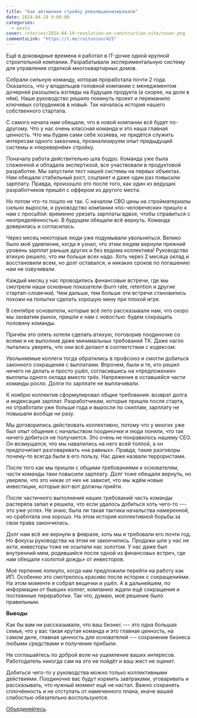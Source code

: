```yaml
---
title: "Как айтишники стройку революционизировали"
date: 2024-04-19 9:00:00
categories:
  - posts
cover: /stories/2024-04-19-revolution-on-construction-site/cover.png
commentsLink: "https://t.me/ruitunion/425"
---
```


Ещё в доковидные времена я работал в IT-дочке одной крупной строительной компании. Разрабатывали экспериментальную систему для управления отделкой многоквартирных домов.

Собрали сильную команду, которая проработала почти 2 года. Оказалось, что у владельцев головной компании с менеджментом дочерней разошлись взгляды на будущее продукта (а скорее, на доли в нём). Наше руководство решило покинуть проект и переманило ключевых сотрудников в новый. Так началась история нашего собственного стартапа.

С самого начала нам обещали, что в новой компании всё будет по-другому. Что у нас очень классная команда и это наша главная ценность. Что мы будем сами себе хозяева, не придётся служить интересам одного заказчика, проанализируем опыт предыдущей системы и «перевернём» стройку.

Поначалу работа действительно шла бодро. Команда уже была слаженной и обладала экспертизой, все участвовали в продуктовой разработке. Мы запустили тест нашей системы на первых объектах. Нам обещали стабильный рост, соцпакет и даже один раз повысили зарплату. Правда, произошло это после того, как один из ведущих разработчиков пришёл с оффером из другого места.

Но потом что-то пошло не так. С началом СВО цены на стройматериалы сильно выросли, и руководство компании «по-человечески» пришло к нам с просьбой: временно урезать зарплаты вдвое, чтобы справиться с неопределённостью. В будущем обещали всё вернуть. Команда доверилась и согласилась.

Через месяц некоторые люди уже подумывали увольняться. Велико было моё удивление, когда я узнал, что этим людям вернули прежний уровень зарплат раньше других и без ведома коллектива! Руководство втихую решило, что им больше всех надо. Хоть через 2 месяца оклад и восстановили всем, но долг оставался, и никаких сроков по погашению нам не озвучивали.

[](./image3.png)

Каждый месяц у нас проводились финансовые встречи, где мы смотрели наши основные показатели (burn rate, retention и другие стартап-словечки). Чем дальше, тем больше эти встречи становились похожи на попытки сделать хорошую мину при плохой игре.

В сентябре основатели, которые всё лето рассказывали нам, что скоро мы захватим рынок, пришли к нам с новостью: будем сокращать половину команды.

[](./image1.png)

Причём это опять хотели сделать втихую, поговорив поодиночке со всеми и не выполнив даже минимальных требований ТК. Даже нагло пытались уверять, что они всё делают в соответствии с кодексом:

[](./image2.png)

Увольняемые коллеги тогда обратились в профсоюз и смогли добиться законного сокращения с выплатами. Впрочем, были и те, кто решил ничего не делать и просто ушёл, согласившись на «предложение» выплаты одного оклада вместо трёх. Напряжение в оставшейся части команды росло. Долги по зарплате не выплачивали.

К ноябрю коллектив сформулировал общие требования: возврат долга и индексация зарплат. Разработчикам, которые пришли после старта, но отработали уже больше года и выросли по скиллам, зарплату не повышали вообще ни разу.

Мы договорились действовать коллективно, потому что у многих уже был опыт общения с начальством поодиночке и люди поняли, что так ничего добиться не получается. Это очень не понравилось нашему СЕО. Он возмущался, что мы навалились на него всей толпой, а он предпочитает разговаривать «на равных». Правда, такие разговоры почему-то всегда были в его пользу. Нас даже назвали террористами.

После того как мы пришли с общими требованиями к основателям, части команды таки повысили зарплату. Долг тоже обещали вернуть, но уверяли, что это никак от них не зависит, что мы ждём новые инвестиции, которые вот-вот должны прийти.

После частичного выполнения наших требований часть команды растеряла запал и решила, что если удалось добиться хоть чего-то --- это уже успех. Не знаю, была ли такая тактика начальства намеренной, но сработала она хорошо. На этом история коллективной борьбы за свои права закончилась.

Долг нам всё же вернули в феврале, хоть мы и требовали его почти год. Но фокусы руководства на этом не закончились. Продажи шли у нас не ахти, инвесторы тоже не осыпали нас золотом. У нас даже был внутренний мем, родившийся после одной из финансовых встреч, где нам обещали «золотой дождь» от инвесторов.

Моё терпение лопнуло, когда нам предложили перейти на работу как ИП. Особенно это смотрелось красиво после истории с сокращениями. На этом моменте я собрал вещички и ушёл. А в дальнейшем, по информации от бывших коллег, компанию ждали ещё сокращения и постоянные переработки. Так что, думаю, моё решение было правильным.

**Выводы**

Как бы вам ни рассказывали, что ваш бизнес --- это одна большая семья, что у вас такая крутая команда и это главная ценность, на самом деле, главная ценность для основателей --- сохранение бизнеса любыми средствами и получение прибыли.

Не соглашайтесь по доброй воле на ущемление ваших интересов. Работодатель никогда сам на это не пойдёт и ваш жест не оценит.

Добиться чего-то у руководства можно только коллективными действиями. Поодиночке вас будут кормить завтраками, уговаривать и рассказывать, что нужный момент ещё не настал. Важно сохранять сплочённость и не отступать от намеченного плана, иначе вашей слабостью обязательно воспользуются.

[Объединяйтесь](http://ruitunion.org/materials/).
